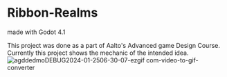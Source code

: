 # Ribbon-Realms
made with Godot 4.1

This project was done as a part of Aalto's Advanced game Design Course. Currently this project shows the mechanic of the intended idea.![agddedmoDEBUG2024-01-2506-30-07-ezgif com-video-to-gif-converter](https://github.com/supriyaDutta/Ribbon-Realms/assets/34511068/f72dcc43-86d1-482a-8eb2-3cf63d8c4a39)
